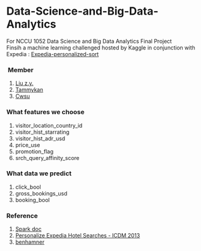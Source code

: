 # Data-Science-and-Big-Data-Analytics

For NCCU 1052 Data Science and Big Data Analytics Final Project <br>
Finsih a machine learning challenged hosted by Kaggle in conjunction with Expedia : [Expedia-personalized-sort](https://www.kaggle.com/c/expedia-personalized-sort)


###  Member 
1. [Liu z.y.](https://github.com/yad50968)
2. [Tammykan](https://github.com/tammykan)
3. [Cwsu](https://github.com/cwsu)

### What features we choose
1. visitor_location_country_id
2. visitor_hist_starrating
3. visitor_hist_adr_usd
4. price_use
5. promotion_flag
6. srch_query_affinity_score

### What data we predict
1. click_bool
2. gross_bookings_usd
3. booking_bool

### Reference
1. [Spark doc](https://spark.apache.org/docs/latest/)
2. [Personalize Expedia Hotel Searches - ICDM 2013](https://www.kaggle.com/c/expedia-personalized-sort)
3. [benhamner](https://github.com/benhamner/ExpediaPersonalizedSortCompetition)


